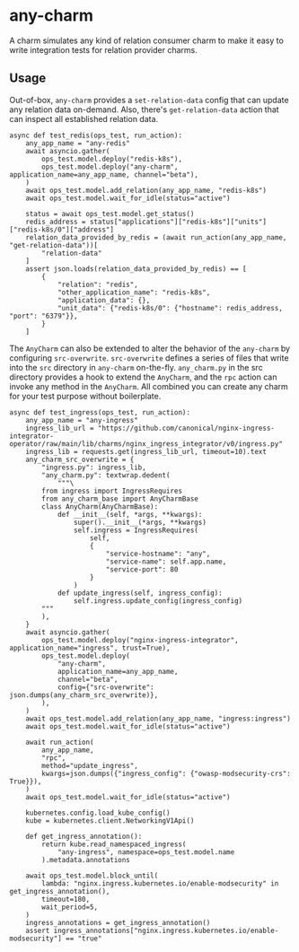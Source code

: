 # any-charm

A charm simulates any kind of relation consumer charm to make it easy to write integration tests for relation provider charms.

## Usage

Out-of-box, `any-charm` provides a `set-relation-data` config that can update any relation data on-demand.
Also, there's `get-relation-data` action that can inspect all established relation data.

```python3
async def test_redis(ops_test, run_action):
    any_app_name = "any-redis"
    await asyncio.gather(
        ops_test.model.deploy("redis-k8s"),
        ops_test.model.deploy("any-charm", application_name=any_app_name, channel="beta"),
    )
    await ops_test.model.add_relation(any_app_name, "redis-k8s")
    await ops_test.model.wait_for_idle(status="active")

    status = await ops_test.model.get_status()
    redis_address = status["applications"]["redis-k8s"]["units"]["redis-k8s/0"]["address"]
    relation_data_provided_by_redis = (await run_action(any_app_name, "get-relation-data"))[
        "relation-data"
    ]
    assert json.loads(relation_data_provided_by_redis) == [
        {
            "relation": "redis",
            "other_application_name": "redis-k8s",
            "application_data": {},
            "unit_data": {"redis-k8s/0": {"hostname": redis_address, "port": "6379"}},
        }
    ]
```

The `AnyCharm` can also be extended to alter the behavior of the `any-charm` by configuring `src-overwrite`.
`src-overwrite` defines a series of files that write into the `src` directory in `any-charm` on-the-fly.
`any_charm.py` in the src directory provides a hook to extend the `AnyCharm`, and the `rpc` action can invoke any method in the `AnyCharm`.
All combined you can create any charm for your test purpose without boilerplate.

```python3
async def test_ingress(ops_test, run_action):
    any_app_name = "any-ingress"
    ingress_lib_url = "https://github.com/canonical/nginx-ingress-integrator-operator/raw/main/lib/charms/nginx_ingress_integrator/v0/ingress.py"
    ingress_lib = requests.get(ingress_lib_url, timeout=10).text
    any_charm_src_overwrite = {
        "ingress.py": ingress_lib,
        "any_charm.py": textwrap.dedent(
            """\
        from ingress import IngressRequires
        from any_charm_base import AnyCharmBase
        class AnyCharm(AnyCharmBase):
            def __init__(self, *args, **kwargs):
                super().__init__(*args, **kwargs)
                self.ingress = IngressRequires(
                    self,
                    {
                        "service-hostname": "any",
                        "service-name": self.app.name,
                        "service-port": 80
                    }
                )
            def update_ingress(self, ingress_config):
                self.ingress.update_config(ingress_config)
        """
        ),
    }
    await asyncio.gather(
        ops_test.model.deploy("nginx-ingress-integrator", application_name="ingress", trust=True),
        ops_test.model.deploy(
            "any-charm",
            application_name=any_app_name,
            channel="beta",
            config={"src-overwrite": json.dumps(any_charm_src_overwrite)},
        ),
    )
    await ops_test.model.add_relation(any_app_name, "ingress:ingress")
    await ops_test.model.wait_for_idle(status="active")

    await run_action(
        any_app_name,
        "rpc",
        method="update_ingress",
        kwargs=json.dumps({"ingress_config": {"owasp-modsecurity-crs": True}}),
    )
    await ops_test.model.wait_for_idle(status="active")

    kubernetes.config.load_kube_config()
    kube = kubernetes.client.NetworkingV1Api()

    def get_ingress_annotation():
        return kube.read_namespaced_ingress(
            "any-ingress", namespace=ops_test.model.name
        ).metadata.annotations

    await ops_test.model.block_until(
        lambda: "nginx.ingress.kubernetes.io/enable-modsecurity" in get_ingress_annotation(),
        timeout=180,
        wait_period=5,
    )
    ingress_annotations = get_ingress_annotation()
    assert ingress_annotations["nginx.ingress.kubernetes.io/enable-modsecurity"] == "true"
```
